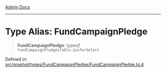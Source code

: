 [Admin Docs](/)

***

# Type Alias: FundCampaignPledge

> **FundCampaignPledge**: *typeof* `fundCampaignPledgesTable.$inferSelect`

Defined in: [src/graphql/types/FundCampaignPledge/FundCampaignPledge.ts:4](https://github.com/Suyash878/talawa-api/blob/dcefc5853f313fc5e9e097849457ef0d144bcf61/src/graphql/types/FundCampaignPledge/FundCampaignPledge.ts#L4)
